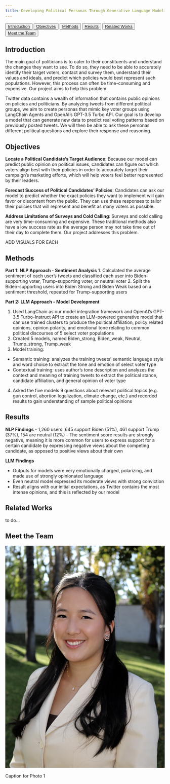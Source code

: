 ```yaml
---
title: Developing Political Personas Through Generative Language Modeling
---
```


<link rel="stylesheet" type="text/css" href="style.css">

<button><a href="#Introduction">Introduction</a></button>
<button><a href="#Objectives">Objectives</a></button>
<button><a href="#Methods">Methods</a></button>
<button><a href="#Results">Results</a></button>
<button><a href="#RelatedW">Related Works</a></button>
<button><a href="#Meet">Meet the Team</a></button>


## Introduction
<p id="Introduction">
  The main goal of politicians is to cater to their constituents and understand the changes they want to see. To do so, they need to be able to accurately identify their target voters, contact and survey them, understand their values and ideals, and predict which policies would best represent such populations. However, this process can often be time-consuming and expensive. Our project aims to help this problem.

  Twitter data contains a wealth of information that contains public opinions on policies and politicians. By analyzing tweets from different political groups, we aim to create personas that mimic key voter groups using LangChain Agents and OpenAI’s GPT-3.5 Turbo API. Our goal is to develop a model that can generate new data to predict real voting patterns based on previously posted tweets. We will then be able to ask these personas different political questions and explore their response and reasoning.
</p>

## Objectives
<p id="Objectives">
<strong>Locate a Political Candidate’s Target Audience</strong>:
Because our model can predict public opinion on political issues, candidates can figure out which voters align best with their policies in order to accurately target their campaign’s marketing efforts, which will help voters feel better represented by their leaders.

<strong>Forecast Success of Political Candidates’ Policies</strong>:
Candidates can ask our model to predict whether the exact policies they want to implement will gain favor or discontent from the public. They can use these responses to tailor their policies that will represent and benefit as many voters as possible.

<strong>Address Limitations of Surveys and Cold Calling</strong>:
Surveys and cold calling are very time-consuming and expensive. These traditional methods also have a low success rate as the average person may not take time out of their day to complete them. Our project addresses this problem.

ADD VISUALS FOR EACH
</p>

## Methods
<p id="Methods">
<strong>Part 1: NLP Approach - Sentiment Analysis</strong>
1. Calculated the average sentiment of each user’s tweets and classified each user into Biden-supporting voter, Trump-supporting voter, or neutral voter
2. Split the Biden-supporting users into Biden Strong and Biden Weak based on a sentiment threshold, repeated for Trump-supporting users

<strong>Part 2: LLM Approach - Model Development</strong>
1. Used LangChain as our model integration framework and OpenAI’s GPT-3.5 Turbo-Instruct API to create an LLM-powered generative model that can use trained clusters to produce the political affiliation, policy related opinions, opinion polarity, and emotional tone relating to common political discourses of 5 select voter populations
2. Created 5 models, named Biden_strong, Biden_weak, Neutral, Trump_strong, Trump_weak
3. Model training:
  - Semantic training: analyzes the training tweets’ semantic language style and word choice to extract the tone and emotion of select voter type
  - Contextual training: uses author’s tone description and analyzes the context and meaning of training tweets to extract the political stance, candidate affiliation, and general opinion of voter type
4. Asked the five models 9 questions about relevant political topics (e.g. gun control, abortion legalization, climate change, etc.) and recorded results to gain understanding of sample political opinions
</p>

## Results
<p id="Results">
<strong>NLP Findings</strong>
- 1,260 users: 645 support Biden (51%), 461 support Trump (37%), 154 are neutral (12%)
- The sentiment score results are strongly negative, meaning it is more common for users to express support for a certain candidate by expressing negative views about the competing candidate, as opposed to positive views about their own

<strong>LLM Findings</strong>
- Outputs for models were very emotionally charged, polarizing, and made use of strongly opinionated language
- Even neutral model expressed its moderate views with strong conviction
- Result aligns with our initial expectations, as Twitter contains the most intense opinions, and this is reflected by our model
</p>

## Related Works
<p id="RelatedW">
to do...
</p>

## Meet the Team
<p id="Meet">
  <div class="gallery">
    <div>
        <img src="vivian.jpg" alt="Vivian Lin">
        <p>Caption for Photo 1</p>
    </div>
    <!-- <div>
        <img src="photo2.jpg" alt="Photo 2">
        <p>Caption for Photo 2</p>
    </div>
    <div>
        <img src="photo3.jpg" alt="Photo 3">
        <p>Caption for Photo 3</p>
    </div>
    <div>
        <img src="photo4.jpg" alt="Photo 4">
        <p>Caption for Photo 4</p>
    </div> -->
</div>
</p>

